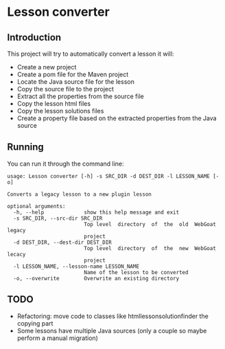 # Lesson converter

## Introduction

This project will try to automatically convert a lesson it will:

- Create a new project
- Create a pom file for the Maven project
- Locate the Java source file for the lesson
- Copy the source file to the project
- Extract all the properties from the source file
- Copy the lesson html files
- Copy the lesson solutions files
- Create a property file based on the extracted properties from the Java source

## Running

You can run it through the command line:

```
usage: Lesson converter [-h] -s SRC_DIR -d DEST_DIR -l LESSON_NAME [-o]

Converts a legacy lesson to a new plugin lesson

optional arguments:
  -h, --help             show this help message and exit
  -s SRC_DIR, --src-dir SRC_DIR
                         Top level  directory  of  the  old  WebGoat legacy
                         project
  -d DEST_DIR, --dest-dir DEST_DIR
                         Top level  directory  of  the  new  WebGoat lecacy
                         project
  -l LESSON_NAME, --lesson-name LESSON_NAME
                         Name of the lesson to be converted
  -o, --overwrite        Overwrite an existing directory
```

## TODO

- Refactoring: move code to classes like htmllessonsolutionfinder the copying part
- Some lessons have multiple Java sources (only a couple so maybe perform a manual migration)

